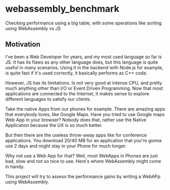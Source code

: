 # webassembly_benchmark

Checking performance using a big table, with some operations like sorting using WebAssembly vs JS

## Motivation

I've been a Web Developer for years, and my most used language so far is JS. It has its flaws as
any other language does, but this language is quite useful in many scenarios. Using it in the
backend with Node.js for example, is quite fast if it's used correctly, it basically performs as
C++ code.

However, JS has its limitations. Is not very good at intense CPU, and pretty much anything other
than I/O or Event Driven Programming. Now that most applications are connected to the Internet,
it makes sense to explore different languages to satisfy our clients.

Take the native Apps from our phones for example. There are amazing apps that everybody loves,
like Google Maps. Have you tried to use Google maps Web App in your browser? Nobody does that,
rather use the Native Application because the UX is so much better.

But then there are the useless throw-away apps like for conference applications. You download
20/40 MB for an application that you're gonna use 2 days and might stay in your Phone for much
longer.

Why not use a Web App for that? Well, most WebApps in Phones are just bad, slow and not so nice to
use. Here's where WebAssembly might come in handy.

This project will try to assess the performance gains by writing a WebAPp using WebAssembly.
